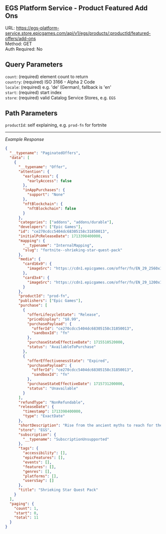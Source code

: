 ## EGS Platform Service - Product Featured Add Ons

URL: https://egs-platform-service.store.epicgames.com/api/v1/egs/products/:productId/featured-offers/add-ons \
Method: GET \
Auth Required: No

## Query Parameters

`count`: (required) element count to return <br/>
`country`: (required) ISO 3166 - Alpha 2 Code <br/>
`locale`: (required) e.g. 'de' (German), fallback is 'en' <br/>
`start`: (required) start index <br/>
`store`: (required) valid Catalog Service Stores, e.g. `EGS`

## Path Parameters

`productId`: self explaining, e.g. `prod-fn` for fortnite

---

_Example Response_

```json
{
  "__typename": "PaginatedOffers",
  "data": [
    {
      "__typename": "Offer",
      "attention": {
        "earlyAccess": {
          "earlyAccess": false
        },
        "inAppPurchases": {
          "support": "None"
        },
        "nftBlockchain": {
          "nftBlockchain": false
        }
      },
      "categories": ["addons", "addons/durable"],
      "developers": ["Epic Games"],
      "id": "ce270cdcc5404dc68305158c31850013",
      "initialPcReleaseDate": 1713398400000,
      "mapping": {
        "__typename": "InternalMapping",
        "slug": "fortnite--shrieking-star-quest-pack"
      },
      "media": {
        "card16x9": {
          "imageSrc": "https://cdn1.epicgames.com/offer/fn/EN_29_2560x1440-a719ea7c71767a677dcf06e418f25829"
        },
        "card3x4": {
          "imageSrc": "https://cdn1.epicgames.com/offer/fn/EN_29_1200x1600-d48ee6445243f0086278062e5f136d86"
        }
      },
      "productId": "prod-fn",
      "publishers": ["Epic Games"],
      "purchase": [
        {
          "offerLifecycleState": "Release",
          "priceDisplay": "$8.99",
          "purchasePayload": {
            "offerId": "ce270cdcc5404dc68305158c31850013",
            "sandboxId": "fn"
          },
          "purchaseStateEffectiveDate": 1715510520000,
          "status": "AvailableToPurchase"
        },
        {
          "offerEffectivenessState": "Expired",
          "purchasePayload": {
            "offerId": "ce270cdcc5404dc68305158c31850013",
            "sandboxId": "fn"
          },
          "purchaseStateEffectiveDate": 1715731200000,
          "status": "Unavailable"
        }
      ],
      "refundType": "NonRefundable",
      "releaseDate": {
        "timestamp": 1713398400000,
        "type": "ExactDate"
      },
      "shortDescription": "Rise from the ancient myths to reach for the shrieking stars. Includes an Outfit (with LEGO® Style), Back Bling, Pickaxe and Quests to earn up to 1,000 V-Bucks.",
      "store": "EGS",
      "subscription": {
        "__typename": "SubscriptionUnsupported"
      },
      "tags": {
        "accessibility": [],
        "epicFeatures": [],
        "events": [],
        "features": [],
        "genres": [],
        "platforms": [],
        "usersSay": []
      },
      "title": "Shrieking Star Quest Pack"
    }
  ],
  "paging": {
    "count": 1,
    "start": 0,
    "total": 11
  }
}
```
